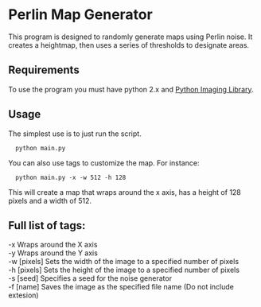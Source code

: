 Perlin Map Generator
==
This program is designed to randomly generate maps using Perlin noise. It creates a heightmap, then uses a series of thresholds to designate areas.

Requirements
--
To use the program you must have python 2.x and [Python Imaging Library](www.pythonware.com/products/pil).

Usage
--
The simplest use is to just run the script.

```
  python main.py
```
  
You can also use tags to customize the map. For instance:

```
  python main.py -x -w 512 -h 128
```
This will create a map that wraps around the x axis, has a height of 128 pixels and a width of 512.

Full list of tags:
--
-x Wraps around the X axis  
-y Wraps around the Y axis  
-w [pixels] Sets the width of the image to a specified number of pixels  
-h [pixels] Sets the height of the image to a specified number of pixels  
-s [seed] Specifies a seed for the noise generator  
-f [name] Saves the image as the specified file name (Do not include extesion)
